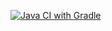 [![Java CI with Gradle](https://github.com/Nastura/Selenide/actions/workflows/gradlew.yml/badge.svg)](https://github.com/Nastura/Selenide/actions/workflows/gradlew.yml)
